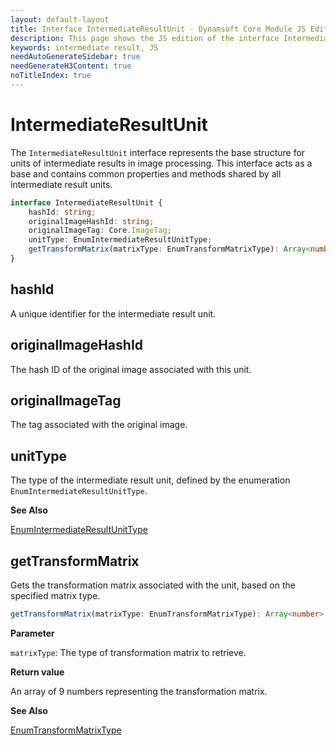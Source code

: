 ```yaml
---
layout: default-layout
title: Interface IntermediateResultUnit - Dynamsoft Core Module JS Edition API Reference
description: This page shows the JS edition of the interface IntermediateResultUnit in Dynamsoft Core Module.
keywords: intermediate result, JS
needAutoGenerateSidebar: true
needGenerateH3Content: true
noTitleIndex: true
---
```


# IntermediateResultUnit

The `IntermediateResultUnit` interface represents the base structure for units of intermediate results in image processing. This interface acts as a base and contains common properties and methods shared by all intermediate result units.

```typescript
interface IntermediateResultUnit {
    hashId: string;
    originalImageHashId: string;
    originalImageTag: Core.ImageTag;
    unitType: EnumIntermediateResultUnitType;
    getTransformMatrix(matrixType: EnumTransformMatrixType): Array<number>
}
```

## hashId

A unique identifier for the intermediate result unit.

## originalImageHashId

The hash ID of the original image associated with this unit.

## originalImageTag

The tag associated with the original image.

## unitType

The type of the intermediate result unit, defined by the enumeration `EnumIntermediateResultUnitType`.

**See Also**

[EnumIntermediateResultUnitType](https://www.dynamsoft.com/capture-vision/docs/core/enums/core/intermediate-result-unit-type.html?lang=js)

## getTransformMatrix

Gets the transformation matrix associated with the unit, based on the specified matrix type.

```typescript
getTransformMatrix(matrixType: EnumTransformMatrixType): Array<number>;
```

**Parameter**

`matrixType`: The type of transformation matrix to retrieve.

**Return value**

An array of 9 numbers representing the transformation matrix.

**See Also**

[EnumTransformMatrixType](https://www.dynamsoft.com/capture-vision/docs/core/enums/core/transform-matrix-type.html?lang=js)
